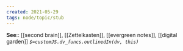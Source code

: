 ```yaml
---
created: 2021-05-29
tags: node/topic/stub
---
```



**See**:: [[second brain]], [[Zettelkasten]], [[evergreen notes]], [[digital garden]]
*`$=customJS.dv_funcs.outlinedIn(dv, this)`*
